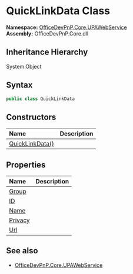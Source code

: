 # QuickLinkData Class
  

**Namespace:** [OfficeDevPnP.Core.UPAWebService](OfficeDevPnP.Core.UPAWebService.md)  
**Assembly:** OfficeDevPnP.Core.dll  
## Inheritance Hierarchy
System.Object  
## Syntax
```C#
public class QuickLinkData
```
## Constructors
|**Name**|**Description**|
|:-----|:-----|
| [QuickLinkData()](OfficeDevPnP.Core.UPAWebService.QuickLinkData.ctor1.md) |  
## Properties
|**Name**|**Description**|
|:-----|:-----|
| [Group](OfficeDevPnP.Core.UPAWebService.QuickLinkData.Group.md) | 
| [ID](OfficeDevPnP.Core.UPAWebService.QuickLinkData.ID.md) | 
| [Name](OfficeDevPnP.Core.UPAWebService.QuickLinkData.Name.md) | 
| [Privacy](OfficeDevPnP.Core.UPAWebService.QuickLinkData.Privacy.md) | 
| [Url](OfficeDevPnP.Core.UPAWebService.QuickLinkData.Url.md) | 
## See also
- [OfficeDevPnP.Core.UPAWebService](OfficeDevPnP.Core.UPAWebService.md)
